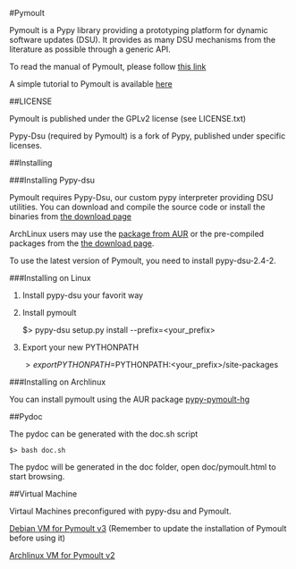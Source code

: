 #Pymoult

Pymoult is a Pypy library providing a prototyping platform for dynamic
software updates (DSU). It provides as many DSU mechanisms from the
literature as possible through a generic API.

To read the manual of Pymoult, please follow [this link](http://bitbucket.org/smartinezgd/pymoult/wiki/Pymoult%20manual)

A simple tutorial to Pymoult is available [here](http://bitbucket.org/smartinezgd/pymoult/wiki/A%20simple%20Pymoult%20tutorial)


##LICENSE


Pymoult is published under the GPLv2 license (see LICENSE.txt)

Pypy-Dsu (required by Pymoult) is a fork of Pypy, published under specific licenses.

##Installing


###Installing Pypy-dsu

Pymoult requires Pypy-Dsu, our custom pypy interpreter providing DSU
utilities. You can download and compile the source code or install the
binaries from [the download page](https://bitbucket.org/smartinezgd/pymoult/downloads)

ArchLinux users may use the
[package from AUR](https://aur.archlinux.org/packages/pypy-dsu/) or
the pre-compiled packages from the
[the download page](https://bitbucket.org/smartinezgd/pymoult/downloads).

To use the latest version of Pymoult, you need to install pypy-dsu-2.4-2.


###Installing on Linux

1. Install pypy-dsu your favorit way

2. Install pymoult

	$> pypy-dsu setup.py install --prefix=<your_prefix>

3. Export your new PYTHONPATH
	
	$> export PYTHONPATH=$PYTHONPATH:<your_prefix>/site-packages	 


###Installing on Archlinux

You can install pymoult using the AUR package [pypy-pymoult-hg](https://aur.archlinux.org/packages/pypy-pymoult-hg/)


##Pydoc


The pydoc can be generated with the doc.sh script

	$> bash doc.sh

The pydoc will be generated in the doc folder, open doc/pymoult.html to start
browsing.

##Virtual Machine

Virtaul Machines preconfigured with pypy-dsu and Pymoult.

[Debian VM for Pymoult v3](https://partage.mines-telecom.fr/public.php?service=files&t=29660336d08df1374ee9ade5d2afede9&download) (Remember to update the installation of Pymoult before using it)

[Archlinux VM for Pymoult v2](https://partage.mines-telecom.fr/public.php?service=files&t=0ba628d67cf115064c39914f0b57dd08&download)

